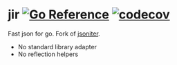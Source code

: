 # jir [![Go Reference](https://img.shields.io/badge/go-pkg-00ADD8)](https://pkg.go.dev/github.com/ogen-go/json#section-documentation) [![codecov](https://img.shields.io/codecov/c/github/ogen-go/json?label=cover)](https://codecov.io/gh/ogen-go/json)

Fast json for go. Fork of [jsoniter](https://github.com/json-iterator/go).

* No standard library adapter
* No reflection helpers
